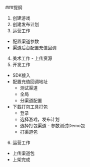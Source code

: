 
###提纲
1. 创建游戏
2. 创建发布计划
3. 运营工作
 - 配置渠道参数
 - 渠道后台配置充值回调
4. 美术工作 - 上传资源
5. 开发工作 
 - SDK接入
 - 配置充值回调地址
	- 测试渠道
	- 全局
	- 分渠道配置
 - 下载打包工具打包
	- 登录
	- 选择游戏，发布计划
	- 选择打包渠道 - 参数测试Demo包
	- 打渠道包
6. 运营工作
 - 上传渠道包
 - 上架完成